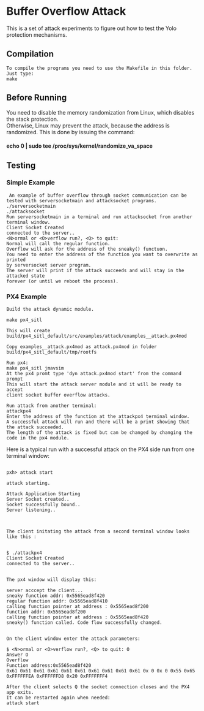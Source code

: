 # Buffer Overflow Attack

This is a set of attack experiments to figure out how to test the Yolo protection mechanisms.

## Compilation
```
To compile the programs you need to use the Makefile in this folder.   
Just type:
make
```

## Before Running

You need to disable the memory randomization from Linux, which disables the stack protection.   
Otherwise, Linux may prevent the attack, because the address is randomized.
This is done by issuing the command:  

#### echo 0 | sudo tee /proc/sys/kernel/randomize_va_space  



## Testing

### Simple Example
```
 An example of buffer overflow through socket communication can be 
tested with serversocketmain and attacksocket programs.  
./serversocketmain  
./attacksocket  
Run serversocketmain in a terminal and run attacksocket from another terminal window.  
Client Socket Created
connected to the server..
<N>ormal or <O>verflow run?, <Q> to quit:
Normal will call the regular function.
Overflow will ask for the address of the sneaky() functuon.
You need to enter the address of the function you want to overwrite as printed 
by serversocket server program.  
The server will print if the attack succeeds and will stay in the attacked state 
forever (or until we reboot the process).  
```

### PX4 Example
```
Build the attack dynamic module.

make px4_sitl

This will create build/px4_sitl_default/src/examples/attack/examples__attack.px4mod

Copy examples__attack.px4mod as attack.px4mod in folder build/px4_sitl_default/tmp/rootfs

Run px4:  
make px4_sitl jmavsim  
At the px4 promt type 'dyn attack.px4mod start' from the command prompt  
This will start the attack server module and it will be ready to accept 
client socket buffer overflow attacks.  

Run attack from another terminal:  
attackpx4  
Enter the address of the function at the attackpx4 terminal window.  
A successful attack will run and there will be a print showing that the attack succeeded. 
The length of the attack is fixed but can be changed by changing the code in the px4 module.  
```

Here is a typical run with a successful attack on the PX4 side run from one terminal window:

```

pxh> attack start

attack starting.

Attack Application Starting
Server Socket created..
Socket successfully bound..
Server listening..



The client initating the attack from a second terminal window looks like this :


$ ./attackpx4 
Client Socket Created
connected to the server..


The px4 window will display this:

server acccept the client...
sneaky function addr: 0x5565ead8f420
regular function addr: 0x5565ead8f410
calling function pointer at address : 0x5565ead8f200
function addr: 0x5565ead8f200
calling function pointer at address : 0x5565ead8f420
sneaky() function called. Code flow successfully changed.


On the client window enter the attack parameters:

$ <N>ormal or <O>verflow run?, <Q> to quit: O
Answer O
Overflow
Function address:0x5565ead8f420
0x61 0x61 0x61 0x61 0x61 0x61 0x61 0x61 0x61 0x61 0x 0 0x 0 0x55 0x65 0xFFFFFFEA 0xFFFFFFD8 0x20 0xFFFFFFF4 

After the client selects Q the socket connection closes and the PX4 app exits.
It can be restarted again when needed:
attack start
```